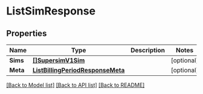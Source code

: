 # ListSimResponse

## Properties

Name | Type | Description | Notes
------------ | ------------- | ------------- | -------------
**Sims** | [**[]SupersimV1Sim**](SupersimV1Sim.md) |  |[optional] 
**Meta** | [**ListBillingPeriodResponseMeta**](ListBillingPeriodResponseMeta.md) |  |[optional] 

[[Back to Model list]](../README.md#documentation-for-models) [[Back to API list]](../README.md#documentation-for-api-endpoints) [[Back to README]](../README.md)


